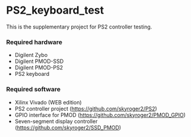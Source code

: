 # PS2_keyboard_test
This is the supplementary project for PS2 controller testing.

### Required hardware
- Digilent Zybo
- Digilent PMOD-SSD
- Digilent PMOD-PS2
- PS2 keyboard

### Required software
- Xilinx Vivado (WEB edition)
- PS2 controller project            (https://github.com/skyroger2/PS2)
- GPIO interface for PMOD           (https://github.com/skyroger2/PMOD_GPIO)
- Seven-segment display controller  (https://github.com/skyroger2/SSD_PMOD)
